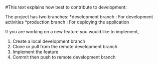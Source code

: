 #This text explains how best to contribute to development:

The project has two branches:
*development branch : For development activities
*production branch : For deploying the application

If you are working on a new feature you would like to implement,
1. Create a local development branch
2. Clone or pull from the remote development branch
3. Implement the feature
4. Commit then push to remote development branch
